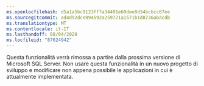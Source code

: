 ```yaml
---
ms.openlocfilehash: d5a1a5bc9123ff7a34401e60dee8d34bcbcc87ee
ms.sourcegitcommit: ad4d92dce894592a259721a1571b1d8736abacdb
ms.translationtype: MT
ms.contentlocale: it-IT
ms.lasthandoff: 08/04/2020
ms.locfileid: "87624942"
---
```

Questa funzionalità verrà rimossa a partire dalla prossima versione di Microsoft SQL Server. Non usare questa funzionalità in un nuovo progetto di sviluppo e modificare non appena possibile le applicazioni in cui è attualmente implementata.
